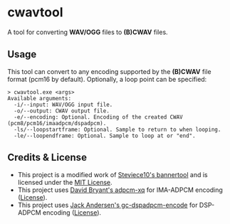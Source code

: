 # cwavtool

A tool for converting **WAV/OGG** files to **(B)CWAV** files.

## Usage

This tool can convert to any encoding supported by the **(B)CWAV** file format (pcm16 by default). Optionally, a loop point can be specified:
```
> cwavtool.exe <args>
Available arguments:
  -i/--input: WAV/OGG input file.
  -o/--output: CWAV output file.
  -e/--encoding: Optional. Encoding of the created CWAV (pcm8/pcm16/imaadpcm/dspadpcm).
  -ls/--loopstartframe: Optional. Sample to return to when looping.
  -le/--loopendframe: Optional. Sample to loop at or "end".
```

## Credits & License
- This project is a modified work of [Steviece10's bannertool](https://github.com/Steveice10/bannertool) and is licensed under the [MIT License](LICENSE.txt).
- This project uses [David Bryant's adpcm-xq](https://github.com/dbry/adpcm-xq) for IMA-ADPCM encoding ([License](source/3ds/imaadpcm/LICENSE.txt)).
- This project uses [Jack Andersen's gc-dspadpcm-encode](https://github.com/jackoalan/gc-dspadpcm-encode) for DSP-ADPCM encoding ([License](source/3ds/dspadpcm/LICENSE.txt)).
